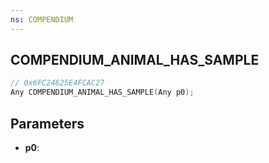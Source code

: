 ```yaml
---
ns: COMPENDIUM
---
```

## COMPENDIUM_ANIMAL_HAS_SAMPLE

```c
// 0x6FC24625E4FCAC27
Any COMPENDIUM_ANIMAL_HAS_SAMPLE(Any p0);
```

## Parameters
* **p0**:
